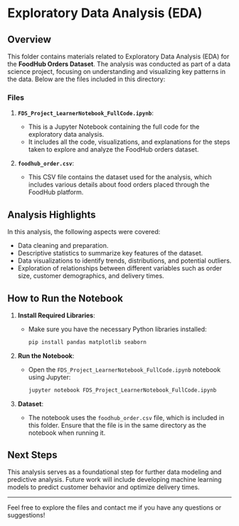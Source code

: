 # Exploratory Data Analysis (EDA)

## Overview

This folder contains materials related to Exploratory Data Analysis (EDA) for the **FoodHub Orders Dataset**. The analysis was conducted as part of a data science project, focusing on understanding and visualizing key patterns in the data. Below are the files included in this directory:

### Files

1. **`FDS_Project_LearnerNotebook_FullCode.ipynb`**: 
   - This is a Jupyter Notebook containing the full code for the exploratory data analysis.
   - It includes all the code, visualizations, and explanations for the steps taken to explore and analyze the FoodHub orders dataset.
   
2. **`foodhub_order.csv`**: 
   - This CSV file contains the dataset used for the analysis, which includes various details about food orders placed through the FoodHub platform.

## Analysis Highlights

In this analysis, the following aspects were covered:
- Data cleaning and preparation.
- Descriptive statistics to summarize key features of the dataset.
- Data visualizations to identify trends, distributions, and potential outliers.
- Exploration of relationships between different variables such as order size, customer demographics, and delivery times.

## How to Run the Notebook

1. **Install Required Libraries**:
   - Make sure you have the necessary Python libraries installed:
     ```bash
     pip install pandas matplotlib seaborn
     ```

2. **Run the Notebook**:
   - Open the `FDS_Project_LearnerNotebook_FullCode.ipynb` notebook using Jupyter:
     ```bash
     jupyter notebook FDS_Project_LearnerNotebook_FullCode.ipynb
     ```

3. **Dataset**:
   - The notebook uses the `foodhub_order.csv` file, which is included in this folder. Ensure that the file is in the same directory as the notebook when running it.

## Next Steps

This analysis serves as a foundational step for further data modeling and predictive analysis. Future work will include developing machine learning models to predict customer behavior and optimize delivery times.

---

Feel free to explore the files and contact me if you have any questions or suggestions!
